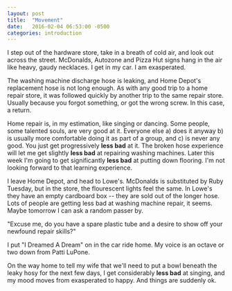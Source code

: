 ```yaml
---
layout: post
title:  "Movement"
date:   2016-02-04 06:53:00 -0500
categories: introduction
---
```

I step out of the hardware store, take in a breath of cold air, and look out across the street.  McDonalds, Autozone and Pizza Hut signs hang in the air like heavy, gaudy necklaces.  I get in my car.  I am exasperated.

The washing machine discharge hose is leaking, and Home Depot's replacement hose is not long enough.  As with any good trip to a home repair store, it was followed quickly by another trip to the same repair store.  Usually because you forgot something, or got the wrong screw.  In this case, a return.

Home repair is, in my estimation, like singing or dancing.  Some people, some talented souls, are very good at it.  Everyone else a) does it anyway b) is usually more comfortable doing it as part of a group, and c) is never any good.  You just get progressively **less bad** at it.  The broken hose experience will let me get slightly **less bad** at repairing washing machines.  Later this week I'm going to get significantly **less bad** at putting down flooring.  I'm not looking forward to that learning experience.

I leave Home Depot, and head to Lowe's.  McDonalds is substituted by Ruby Tuesday, but in the store, the flourescent lights feel the same.  In Lowe's they have an empty cardboard box -- they are sold out of the longer hose.  Lots of people are getting less bad at washing machine repair, it seems.  Maybe tomorrow I can ask a random passer by.

"Excuse me, do you have a spare plastic tube and a desire to show off your newfound repair skills?"

I put "I Dreamed A Dream" on in the car ride home.  My voice is an octave or two down from Patti LuPone.

On the way home to tell my wife that we'll need to put a bowl beneath the leaky hosy for the next few days, I get considerably **less bad** at singing, and my mood moves from exasperated to happy.  And things are suddenly ok.